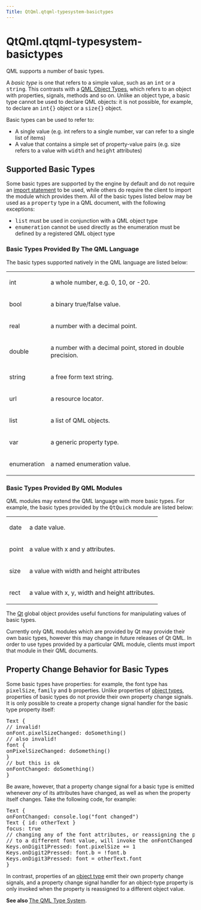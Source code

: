 ```yaml
---
Title: QtQml.qtqml-typesystem-basictypes
---
```


# QtQml.qtqml-typesystem-basictypes

<span class="subtitle"></span>
<!-- $$$qtqml-typesystem-basictypes.html-description -->
<p>QML supports a number of basic types.</p>
<p>A <i>basic type</i> is one that refers to a simple value, such as an <tt>int</tt> or a <tt>string</tt>. This contrasts with a <a href="QtQml.qtqml-typesystem-topic.md#qml-object-types">QML Object Types</a>, which refers to an object with properties, signals, methods and so on. Unlike an object type, a basic type cannot be used to declare QML objects: it is not possible, for example, to declare an <tt>int{}</tt> object or a <tt>size{}</tt> object.</p>
<p>Basic types can be used to refer to:</p>
<ul>
<li>A single value (e.g&#x2e; int refers to a single number, var can refer to a single list of items)</li>
<li>A value that contains a simple set of property-value pairs (e.g&#x2e; size refers to a value with <tt>width</tt> and <tt>height</tt> attributes)</li>
</ul>
<h2>Supported Basic Types</h2>
<p>Some basic types are supported by the engine by default and do not require an <a href="QtQml.qtqml-syntax-imports.md">import statement</a> to be used, while others do require the client to import the module which provides them. All of the basic types listed below may be used as a <tt>property</tt> type in a QML document, with the following exceptions:</p>
<ul>
<li><tt>list</tt> must be used in conjunction with a QML object type</li>
<li><tt>enumeration</tt> cannot be used directly as the enumeration must be defined by a registered QML object type</li>
</ul>
<h3>Basic Types Provided By The QML Language</h3>
<p>The basic types supported natively in the QML language are listed below: <table class="annotated">
<tr class="odd topAlign"><td class="tblName"><p>int</p></td><td class="tblDescr"><p>a whole number, e.g&#x2e; 0, 10, or -20.</p></td></tr>
<tr class="even topAlign"><td class="tblName"><p>bool</p></td><td class="tblDescr"><p>a binary true/false value.</p></td></tr>
<tr class="odd topAlign"><td class="tblName"><p>real</p></td><td class="tblDescr"><p>a number with a decimal point.</p></td></tr>
<tr class="even topAlign"><td class="tblName"><p>double</p></td><td class="tblDescr"><p>a number with a decimal point, stored in double precision.</p></td></tr>
<tr class="odd topAlign"><td class="tblName"><p>string</p></td><td class="tblDescr"><p>a free form text string.</p></td></tr>
<tr class="even topAlign"><td class="tblName"><p>url</p></td><td class="tblDescr"><p>a resource locator.</p></td></tr>
<tr class="odd topAlign"><td class="tblName"><p>list</p></td><td class="tblDescr"><p>a list of QML objects.</p></td></tr>
<tr class="even topAlign"><td class="tblName"><p>var</p></td><td class="tblDescr"><p>a generic property type.</p></td></tr>
<tr class="odd topAlign"><td class="tblName"><p>enumeration</p></td><td class="tblDescr"><p>a named enumeration value.</p></td></tr>
</table>
</p>
<h3>Basic Types Provided By QML Modules</h3>
<p>QML modules may extend the QML language with more basic types. For example, the basic types provided by the <tt>QtQuick</tt> module are listed below: <table class="annotated">
<tr class="odd topAlign"><td class="tblName"><p>date</p></td><td class="tblDescr"><p>a date value.</p></td></tr>
<tr class="even topAlign"><td class="tblName"><p>point</p></td><td class="tblDescr"><p>a value with x and y attributes.</p></td></tr>
<tr class="odd topAlign"><td class="tblName"><p>size</p></td><td class="tblDescr"><p>a value with width and height attributes</p></td></tr>
<tr class="even topAlign"><td class="tblName"><p>rect</p></td><td class="tblDescr"><p>a value with x, y, width and height attributes.</p></td></tr>
</table>
</p>
<p>The <a href="QtQml.Qt.md">Qt</a> global object provides useful functions for manipulating values of basic types.</p>
<p>Currently only QML modules which are provided by Qt may provide their own basic types, however this may change in future releases of Qt QML. In order to use types provided by a particular QML module, clients must import that module in their QML documents.</p>
<h2>Property Change Behavior for Basic Types</h2>
<p>Some basic types have properties: for example, the font type has <tt>pixelSize</tt>, <tt>family</tt> and <tt>b</tt> properties. Unlike properties of <a href="QtQml.qtqml-typesystem-topic.md#qml-object-types">object types</a>, properties of basic types do not provide their own property change signals. It is only possible to create a property change signal handler for the basic type property itself:</p>
<pre class="cpp">Text {
<span class="comment">// invalid!</span>
onFont<span class="operator">.</span>pixelSizeChanged: doSomething()
<span class="comment">// also invalid!</span>
font {
onPixelSizeChanged: doSomething()
}
<span class="comment">// but this is ok</span>
onFontChanged: doSomething()
}</pre>
<p>Be aware, however, that a property change signal for a basic type is emitted whenever <i>any</i> of its attributes have changed, as well as when the property itself changes. Take the following code, for example:</p>
<pre class="qml"><span class="type">Text</span> {
<span class="name">onFontChanged</span>: <span class="name">console</span>.<span class="name">log</span>(<span class="string">&quot;font changed&quot;</span>)
<span class="type">Text</span> { <span class="name">id</span>: <span class="name">otherText</span> }
<span class="name">focus</span>: <span class="number">true</span>
<span class="comment">// changing any of the font attributes, or reassigning the property</span>
<span class="comment">// to a different font value, will invoke the onFontChanged handler</span>
<span class="name">Keys</span>.onDigit1Pressed: <span class="name">font</span>.<span class="name">pixelSize</span> <span class="operator">+=</span> <span class="number">1</span>
<span class="name">Keys</span>.onDigit2Pressed: <span class="name">font</span>.<span class="name">b</span> <span class="operator">=</span> !<span class="name">font</span>.<span class="name">b</span>
<span class="name">Keys</span>.onDigit3Pressed: <span class="name">font</span> <span class="operator">=</span> <span class="name">otherText</span>.<span class="name">font</span>
}</pre>
<p>In contrast, properties of an <a href="QtQml.qtqml-typesystem-topic.md#qml-object-types">object type</a> emit their own property change signals, and a property change signal handler for an object-type property is only invoked when the property is reassigned to a different object value.</p>
<p><b>See also </b><a href="QtQml.qtqml-typesystem-topic.md">The QML Type System</a>.</p>
<!-- @@@qtqml-typesystem-basictypes.html -->
